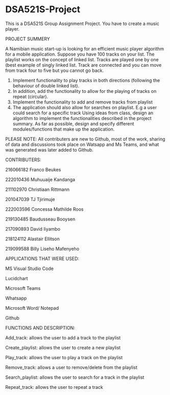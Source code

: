 # DSA521S-Project
This is a DSA521S Group Assignment Project.
You have to create a music player.

PROJECT SUMMERY 

A Namibian music start-up is looking for an efficient music player algorithm for a mobile application. Suppose 
you have 100 tracks on your list. The playlist works on the concept of linked list. Tracks are played one by 
one (best example of singly linked list. Track are connected and you can move from track four to five but you 
cannot go back.
1. Implement functionality to play tracks in both directions (following the behaviour of double linked list).
2. In addition, add the functionality to allow for the playing of tracks on repeat (circular).
3. Implement the functionality to add and remove tracks from playlist
4. The application should also allow for searches on playlist. E.g a user could search for a specific 
track 
Using ideas from class, design an algorithm to implement the functionalities described in the project 
summary. As far as possible, design and specify different modules/functions that make up the application.

PLEASE NOTE: All contributers are new to Github, most of the work, sharing of data and discussions took place on Watsapp and Ms Teams, and what was generated was later added to Github.

CONTRIBUTERS:

216066182 Franco Beukes

222010436 Muhuuaije Kandanga

211102970 Christiaan Rittmann

201047039 TJ Tjirimuje

222003596 Concessa Mathilde Roos

219130485 Baudusseau Booysen

217090893 David Iiyambo

218124112 Alastair Ellitson

219099588 Billy Liseho Mafenyeho


APPLICATIONS THAT WERE USED:

MS Visual Studio Code

Lucidchart

Microsoft Teams 

Whatsapp

Microsoft Word/ Notepad

Github


FUNCTIONS AND DESCRIPTION:

Add_track: allows the user to add a track to the playlist

Create_playlist: allows the user to create a new playlist

Play_track: allows the user to play a track on the playlist

Remove_track: allows a user to remove/delete from the playlist

Search_playlist: allows the user to search for a track in the playlist

Repeat_track: allows the user to repeat a track


